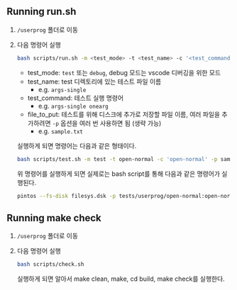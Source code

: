 ## Running run.sh

1. `/userprog` 폴더로 이동
2. 다음 명령어 실행
    ```bash
    bash scripts/run.sh -m <test_mode> -t <test_name> -c '<test_command>' -p <file_to_put>
    ```
    - test_mode: `test` 또는 `debug`, debug 모드는 vscode 디버깅을 위한 모드
    - test_name: test 디렉토리에 있는 테스트 파일 이름
        - e.g. `args-single`
    - test_command: 테스트 실행 명령어
        - e.g. `args-single onearg`
    - file_to_put: 테스트를 위해 디스크에 추가로 저장할 파일 이름, 여러 파일을 추가하려면 `-p` 옵션을 여러 번 사용하면 됨 (생략 가능)
        - e.g. `sample.txt` 

    실행하게 되면 명령어는 다음과 같은 형태이다.
    ```bash
    bash scripts/test.sh -m test -t open-normal -c 'open-normal' -p sample.txt
    ```

    위 명령어를 실행하게 되면 실제로는 bash script를 통해 다음과 같은 명령어가 실행된다.
    ```bash
    pintos --fs-disk filesys.dsk -p tests/userprog/open-normal:open-normal -p ../../tests/userprog/sample.txt:sample.txt -- -q -f run "open-normal"
    ```

## Running make check
1. `/userprog` 폴더로 이동
2. 다음 명령어 실행
    ```bash
    bash scripts/check.sh
    ```

    실행하게 되면 알아서 make clean, make, cd build, make check를 실행한다.